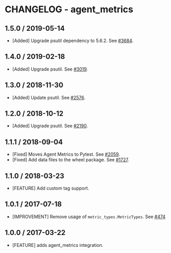 # CHANGELOG - agent_metrics

## 1.5.0 / 2019-05-14

* [Added] Upgrade psutil dependency to 5.6.2. See [#3684](https://github.com/DataDog/integrations-core/pull/3684).

## 1.4.0 / 2019-02-18

* [Added] Upgrade psutil. See [#3019](https://github.com/DataDog/integrations-core/pull/3019).

## 1.3.0 / 2018-11-30

* [Added] Update psutil. See [#2576][1].

## 1.2.0 / 2018-10-12

* [Added] Upgrade psutil. See [#2190][2].

## 1.1.1 / 2018-09-04

* [Fixed] Moves Agent Metrics to Pytest. See [#2059][3].
* [Fixed] Add data files to the wheel package. See [#1727][4].

## 1.1.0 / 2018-03-23

* [FEATURE] Add custom tag support.

## 1.0.1 / 2017-07-18

* [IMPROVEMENT] Remove usage of `metric_types.MetricTypes`. See [#474][5]

## 1.0.0 / 2017-03-22

* [FEATURE] adds agent_metrics integration.

<!--- The following link definition list is generated by PimpMyChangelog --->
[1]: https://github.com/DataDog/integrations-core/pull/2576
[2]: https://github.com/DataDog/integrations-core/pull/2190
[3]: https://github.com/DataDog/integrations-core/pull/2059
[4]: https://github.com/DataDog/integrations-core/pull/1727
[5]: https://github.com/DataDog/integrations-core/issues/474
